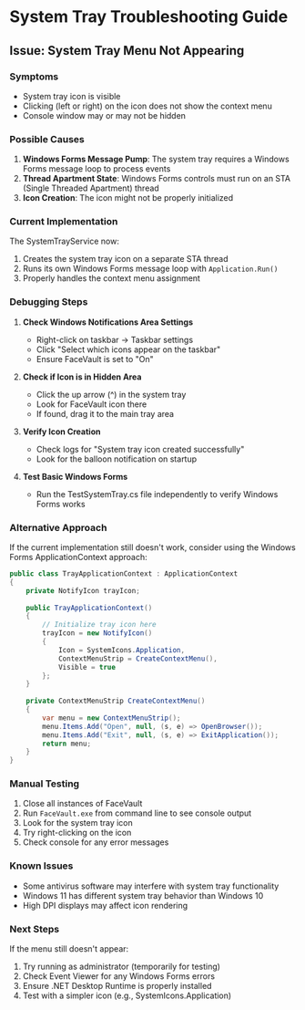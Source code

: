 # System Tray Troubleshooting Guide

## Issue: System Tray Menu Not Appearing

### Symptoms
- System tray icon is visible
- Clicking (left or right) on the icon does not show the context menu
- Console window may or may not be hidden

### Possible Causes

1. **Windows Forms Message Pump**: The system tray requires a Windows Forms message loop to process events
2. **Thread Apartment State**: Windows Forms controls must run on an STA (Single Threaded Apartment) thread
3. **Icon Creation**: The icon might not be properly initialized

### Current Implementation

The SystemTrayService now:
1. Creates the system tray icon on a separate STA thread
2. Runs its own Windows Forms message loop with `Application.Run()`
3. Properly handles the context menu assignment

### Debugging Steps

1. **Check Windows Notifications Area Settings**
   - Right-click on taskbar → Taskbar settings
   - Click "Select which icons appear on the taskbar"
   - Ensure FaceVault is set to "On"

2. **Check if Icon is in Hidden Area**
   - Click the up arrow (^) in the system tray
   - Look for FaceVault icon there
   - If found, drag it to the main tray area

3. **Verify Icon Creation**
   - Check logs for "System tray icon created successfully"
   - Look for the balloon notification on startup

4. **Test Basic Windows Forms**
   - Run the TestSystemTray.cs file independently to verify Windows Forms works

### Alternative Approach

If the current implementation still doesn't work, consider using the Windows Forms ApplicationContext approach:

```csharp
public class TrayApplicationContext : ApplicationContext
{
    private NotifyIcon trayIcon;
    
    public TrayApplicationContext()
    {
        // Initialize tray icon here
        trayIcon = new NotifyIcon()
        {
            Icon = SystemIcons.Application,
            ContextMenuStrip = CreateContextMenu(),
            Visible = true
        };
    }
    
    private ContextMenuStrip CreateContextMenu()
    {
        var menu = new ContextMenuStrip();
        menu.Items.Add("Open", null, (s, e) => OpenBrowser());
        menu.Items.Add("Exit", null, (s, e) => ExitApplication());
        return menu;
    }
}
```

### Manual Testing

1. Close all instances of FaceVault
2. Run `FaceVault.exe` from command line to see console output
3. Look for the system tray icon
4. Try right-clicking on the icon
5. Check console for any error messages

### Known Issues

- Some antivirus software may interfere with system tray functionality
- Windows 11 has different system tray behavior than Windows 10
- High DPI displays may affect icon rendering

### Next Steps

If the menu still doesn't appear:
1. Try running as administrator (temporarily for testing)
2. Check Event Viewer for any Windows Forms errors
3. Ensure .NET Desktop Runtime is properly installed
4. Test with a simpler icon (e.g., SystemIcons.Application)